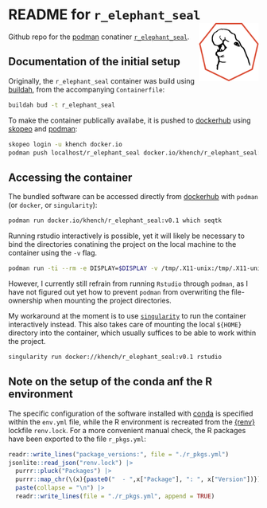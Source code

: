 # README for  `r_elephant_seal` <img src="logo.svg" align="right" alt="" width="120" />

Github repo for the [podman](https://podman.io/) conatiner [`r_elephant_seal`](https://hub.docker.com/repository/docker/khench/r_elephant_seal).

## Documentation of the initial setup

Originally, the `r_elephant_seal` container was build using [buildah](https://buildah.io/), from the accompanying `Containerfile`:

```sh
buildah bud -t r_elephant_seal
```

To make the container publically availabe, it is pushed to [dockerhub](https://hub.docker.com/r/khench/r_elephant_seal) using [skopeo](https://github.com/containers/skopeo) and [podman](https://podman.io/):

```sh
skopeo login -u khench docker.io
podman push localhost/r_elephant_seal docker.io/khench/r_elephant_seal:v0.1
```

## Accessing the container

The bundled software can be accessed directly from [dockerhub](https://hub.docker.com/r/khench/qc_suite) with `podman` (or `docker`, or `singularity`):

```sh
podman run docker.io/khench/r_elephant_seal:v0.1 which seqtk
```

Running rstudio interactively is possible, yet it will likely be necessary to bind the directories conatining the project on the local machine to the container using the `-v` flag.

```sh
podman run -ti --rm -e DISPLAY=$DISPLAY -v /tmp/.X11-unix:/tmp/.X11-unix r_elephant_seal rstudio
```
However, I currently still refrain from running `Rstudio` through `podman`, as I have not figured out yet how to prevent `podman` from overwriting the file-ownership when mounting the project directories.

My workaround at the moment is to use [`singularity`](https://docs.sylabs.io/guides/3.6/user-guide/) to run the container interactively instead.
This also takes care of mounting the local `${HOME}` directory into the container, which usually suffices to be able to work within the project.

```sh
singularity run docker://khench/r_elephant_seal:v0.1 rstudio
```

## Note on the setup of the conda anf the R environment

The specific configuration of the software installed with [conda](https://docs.conda.io/en/latest/) is specified within the `env.yml` file, while the R environment is recreated from the [{renv}](https://rstudio.github.io/renv/index.html) lockfile `renv.lock`.
For a more convenient manual check, the R packages have been exported to the file `r_pkgs.yml`:

```r
readr::write_lines("package_versions:", file = "./r_pkgs.yml")
jsonlite::read_json("renv.lock") |>
  purrr::pluck("Packages") |>
  purrr::map_chr(\(x){paste0("  - ",x["Package"], ": ", x["Version"])}) |>
  paste(collapse = "\n") |>
  readr::write_lines(file = "./r_pkgs.yml", append = TRUE)
```
